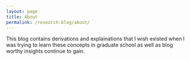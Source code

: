 ```yaml
---
layout: page
title: About
permalink: /research-blog/about/
---
```


This blog contains derivations and explainations that I wish existed
when I was trying to learn these concepts in graduate school as well as
blog worthy insights continue to gain.
